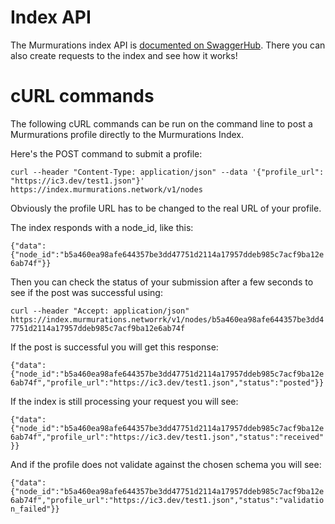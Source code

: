 # Index API

The Murmurations index API is [documented on SwaggerHub](https://app.swaggerhub.com/apis-docs/MurmurationsNetwork/IndexAPI/1.0). There you can also create requests to the index and see how it works!

# cURL commands
The following cURL commands can be run on the command line to post a Murmurations profile directly to the Murmurations Index.

Here's the POST command to submit a profile:

`curl --header "Content-Type: application/json" --data '{"profile_url": "https://ic3.dev/test1.json"}' https://index.murmurations.network/v1/nodes`

Obviously the profile URL has to be changed to the real URL of your profile.

The index responds with a node_id, like this:

`{"data":{"node_id":"b5a460ea98afe644357be3dd47751d2114a17957ddeb985c7acf9ba12e6ab74f"}}`

Then you can check the status of your submission after a few seconds to see if the post was successful using:

`curl --header "Accept: application/json" https://index.murmurations.networrk/v1/nodes/b5a460ea98afe644357be3dd47751d2114a17957ddeb985c7acf9ba12e6ab74f`

If the post is successful you will get this response:

`{"data":{"node_id":"b5a460ea98afe644357be3dd47751d2114a17957ddeb985c7acf9ba12e6ab74f","profile_url":"https://ic3.dev/test1.json","status":"posted"}}`

If the index is still processing your request you will see:

`{"data":{"node_id":"b5a460ea98afe644357be3dd47751d2114a17957ddeb985c7acf9ba12e6ab74f","profile_url":"https://ic3.dev/test1.json","status":"received"}}`

And if the profile does not validate against the chosen schema you will see:

`{"data":{"node_id":"b5a460ea98afe644357be3dd47751d2114a17957ddeb985c7acf9ba12e6ab74f","profile_url":"https://ic3.dev/test1.json","status":"validation_failed"}}`
